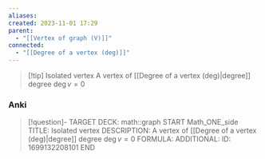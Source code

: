 ```yaml
---
aliases: 
created: 2023-11-01 17:29
parent:
  - "[[Vertex of graph (V)]]"
connected:
  - "[[Degree of a vertex (deg)]]"
---
```


> [!tip] Isolated vertex
> A vertex of [[Degree of a vertex (deg)|degree]] degree $\deg v = 0$

### Anki
> [!question]-
TARGET DECK: math::graph
START
Math_ONE_side
TITLE: Isolated vertex
DESCRIPTION: A vertex of [[Degree of a vertex (deg)|degree]] degree $\deg v = 0$
FORMULA: 
ADDITIONAL:
ID: 1699132208101
END












